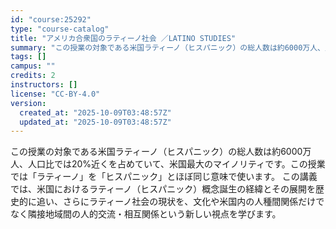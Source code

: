 ```yaml
---
id: "course:25292"
type: "course-catalog"
title: "アメリカ合衆国のラティーノ社会 ／LATINO STUDIES"
summary: "この授業の対象である米国ラティーノ（ヒスパニック）の総人数は約6000万人、人口比では20%近くを占めていて、米国最大のマイノリティです。この授業では「ラティーノ」を「ヒスパニック」とほぼ同じ意味で使います。 この講義では、米国におけるラテ…"
tags: []
campus: ""
credits: 2
instructors: []
license: "CC-BY-4.0"
version:
  created_at: "2025-10-09T03:48:57Z"
  updated_at: "2025-10-09T03:48:57Z"
---
```

この授業の対象である米国ラティーノ（ヒスパニック）の総人数は約6000万人、人口比では20%近くを占めていて、米国最大のマイノリティです。この授業では「ラティーノ」を「ヒスパニック」とほぼ同じ意味で使います。 この講義では、米国におけるラティーノ（ヒスパニック）概念誕生の経緯とその展開を歴史的に追い、さらにラティーノ社会の現状を、文化や米国内の人種間関係だけでなく隣接地域間の人的交流・相互関係という新しい視点を学びます。
